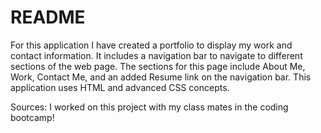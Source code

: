 # README

For this application I have created a portfolio to display my work and contact information.
It includes a navigation bar to navigate to different sections of the web page.
The sections for this page include About Me, Work, Contact Me, and an added Resume link on the navigation bar.
This application uses HTML and advanced CSS concepts.

Sources:
I worked on this project with my class mates in the coding bootcamp!